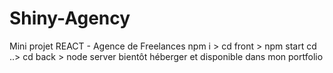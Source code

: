 # Shiny-Agency
Mini projet REACT - Agence de Freelances
npm i >
cd front > npm start
cd ..> cd back > node server
bientôt héberger et disponible dans mon portfolio
